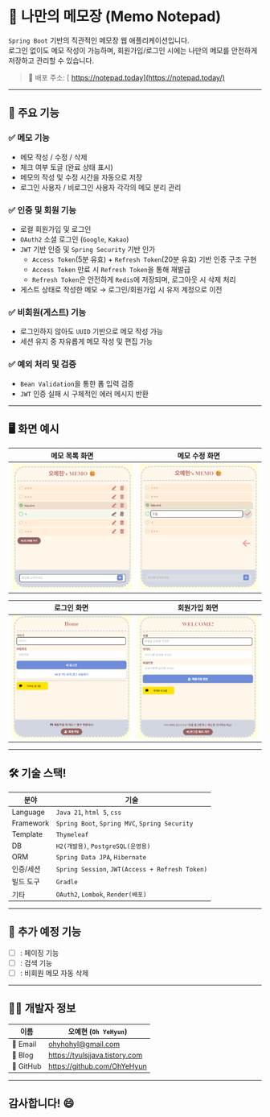 # 📝 나만의 메모장 (Memo Notepad)

`Spring Boot` 기반의 직관적인 메모장 웹 애플리케이션입니다.  
로그인 없이도 메모 작성이 가능하며, 회원가입/로그인 시에는 나만의 메모를 안전하게 저장하고 관리할 수 있습니다.

> 🚀 배포 주소: [ https://notepad.today](https://notepad.today/)

---

## 📌 주요 기능

### ✅ 메모 기능
- 메모 작성 / 수정 / 삭제
- 체크 여부 토글 (완료 상태 표시)
- 메모의 작성 및 수정 시간을 자동으로 저장
- 로그인 사용자 / 비로그인 사용자 각각의 메모 분리 관리

### ✅ 인증 및 회원 기능
- 로컬 회원가입 및 로그인
- `OAuth2` 소셜 로그인 (`Google`, `Kakao`)
- `JWT` 기반 인증 및 `Spring Security` 기반 인가
    - `Access Token`(5분 유효) + `Refresh Token`(20분 유효) 기반 인증 구조 구현
    - `Access Token` 만료 시 `Refresh Token`을 통해 재발급
    - `Refresh Token`은 안전하게 `Redis`에 저장되며, 로그아웃 시 삭제 처리
- 게스트 상태로 작성한 메모 → 로그인/회원가입 시 유저 계정으로 이전

### ✅ 비회원(게스트) 기능
- 로그인하지 않아도 `UUID` 기반으로 메모 작성 가능
- 세션 유지 중 자유롭게 메모 작성 및 편집 가능

### ✅ 예외 처리 및 검증
- `Bean Validation`을 통한 폼 입력 검증
- `JWT` 인증 실패 시 구체적인 에러 메시지 반환

---

## 🖥️ 화면 예시

| 메모 목록 화면                                                        | 메모 수정 화면                                                        |  
|-----------------------------------------------------------------|-----------------------------------------------------------------|
| ![memo_list.png](src/main/resources/static/image/memo_list.png) | ![memo_edit.png](src/main/resources/static/image/memo_edit.png) |   

|로그인 화면                                          | 회원가입 화면                                                   |
|--------|-----------------------------------------------------------|
![login.png](src/main/resources/static/image/login.png)| ![signup.png](src/main/resources/static/image/signup.png) |


---

## 🛠 기술 스택!

| 분야       | 기술                                                |
|------------|---------------------------------------------------|
| Language   | `Java 21`, `html 5`, `css`                                         |
| Framework  | `Spring Boot`, `Spring MVC`, `Spring Security`    |
| Template   | `Thymeleaf`                                       |
| DB         | `H2(개발용)`, `PostgreSQL(운영용)`                      |
| ORM        | `Spring Data JPA`, `Hibernate`                    |
| 인증/세션  | `Spring Session`, `JWT(Access + Refresh Token)` |
| 빌드 도구   | `Gradle`                                            |
| 기타       | `OAuth2`, `Lombok`, `Render(배포)`     |


---

## 📌 추가 예정 기능

- [ ] : 페이징 기능
- [ ] : 검색 기능
- [ ] : 비회원 메모 자동 삭제

---

## 👨‍💻 개발자 정보

| 이름        | 	오예현 (`Oh YeHyun`)        |
|-----------|-------------------------|
| 📧 Email	 | ohyhohyl@gmail.com      |
| 📝 Blog	  | https://tyulsjjava.tistory.com |
|  🐙 GitHub	 | https://github.com/OhYeHyun |

---

## 감사합니다! 😄
